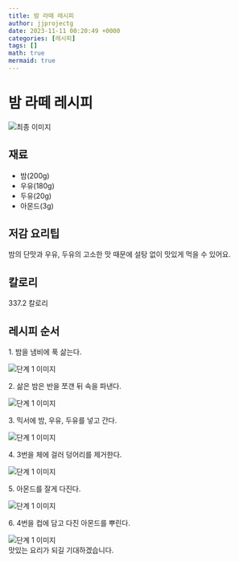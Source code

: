 ```yaml
---
title: 밤 라떼 레시피
author: jjprojectg
date: 2023-11-11 00:20:49 +0000
categories: [레시피]
tags: []
math: true
mermaid: true
---
```

<meta name="og:type" content="website"/>
<meta charset="UTF-8"/>
<div class="header">
  <h1>밤 라떼 레시피</h1>
</div>

<div class="container my-4">
  <div class="row">
    <div class="col-12 col-md-6">
      <div class="recipe-image">
        <img src="http://www.foodsafetykorea.go.kr/uploadimg/cook/10_01127_2.png" class="step-image" alt="최종 이미지"/>
      </div>
    </div>
    <div class="col-12 col-md-6">
      <div class="ingredients">
        <h2>재료</h2>
        <ul class="card">
          <li> 밤(200g) </li>
          <li>  우유(180g) </li>
          <li>  두유(20g) </li>
          <li> 아몬드(3g) </li>
</ul>
      </div>
    </div>
    <div class="col-12 col-md-6">
      <div class="ingredients">
        <h2>저감 요리팁</h2>
        <div class="card"> 
          <p>
            밤의 단맛과 우유, 두유의 고소한 맛 때문에 설탕 없이 맛있게 먹을 수 있어요.
          </p>
        </div>
      </div>
      <div class="ingredients">
        <h2>칼로리</h2>
        <div class="card"> 
          <p>
            337.2 칼로리
          </p>
        </div>
      </div>
    </div>
  </div>

  <h2 class="my-4">레시피 순서</h2>
  <div class="card recipe-card">
    <div class="card-body recipe-step">
      <p class="card-text step-description">1. 밤을 냄비에 푹 삶는다.</p>
      <img src="http://www.foodsafetykorea.go.kr/uploadimg/cook/20_01127_1.JPG" alt="단계 1 이미지" class="step-image"/>
    </div>
  </div>
  <div class="card recipe-card">
    <div class="card-body recipe-step">
      <p class="card-text step-description">2. 삶은 밤은 반을 쪼갠 뒤 속을 파낸다.</p>
      <img src="http://www.foodsafetykorea.go.kr/uploadimg/cook/20_01127_2.JPG" alt="단계 1 이미지" class="step-image"/>
    </div>
  </div>
  <div class="card recipe-card">
    <div class="card-body recipe-step">
      <p class="card-text step-description">3. 믹서에 밤, 우유, 두유를 넣고 간다.</p>
      <img src="http://www.foodsafetykorea.go.kr/uploadimg/cook/20_01127_3.JPG" alt="단계 1 이미지" class="step-image"/>
    </div>
  </div>
  <div class="card recipe-card">
    <div class="card-body recipe-step">
      <p class="card-text step-description">4. 3번을 체에 걸러 덩어리를 제거한다.</p>
      <img src="http://www.foodsafetykorea.go.kr/uploadimg/cook/20_01127_4.JPG" alt="단계 1 이미지" class="step-image"/>
    </div>
  </div>
  <div class="card recipe-card">
    <div class="card-body recipe-step">
      <p class="card-text step-description">5. 아몬드를 잘게 다진다.</p>
      <img src="http://www.foodsafetykorea.go.kr/uploadimg/cook/20_01127_5.JPG" alt="단계 1 이미지" class="step-image"/>
    </div>
  </div>
  <div class="card recipe-card">
    <div class="card-body recipe-step">
      <p class="card-text step-description">6. 4번을 컵에 담고 다진 아몬드를 뿌린다.</p>
      <img src="http://www.foodsafetykorea.go.kr/uploadimg/cook/20_01127_6.JPG" alt="단계 1 이미지" class="step-image"/>
    </div>
  </div>

</div>
맛있는 요리가 되길 기대하겠습니다.
